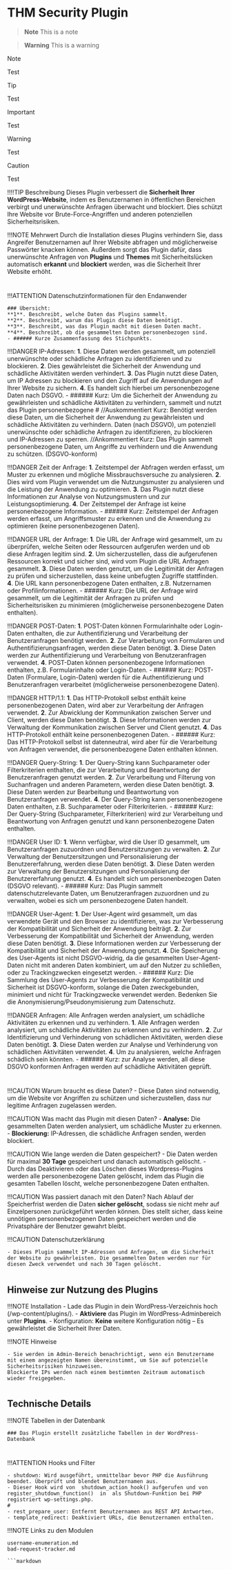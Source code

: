 # THM Security Plugin

> **Note**
> This is a note

> **Warning**
> This is a warning


> [!NOTE]  
> Test

> [!TIP]
> Test

> [!IMPORTANT]  
> Test

> [!WARNING]  
> Test

> [!CAUTION]
> Test




!!!!TIP  Beschreibung
    Dieses Plugin verbessert die **Sicherheit Ihrer WordPress-Website**, indem es Benutzernamen in öffentlichen Bereichen verbirgt und unerwünschte Anfragen überwacht und blockiert. Dies schützt Ihre Website vor Brute-Force-Angriffen und anderen potenziellen Sicherheitsrisiken.

!!!NOTE Mehrwert
    Durch die Installation dieses Plugins verhindern Sie, dass Angreifer Benutzernamen auf Ihrer Website abfragen und möglicherweise Passwörter knacken können. Außerdem sorgt das Plugin dafür, dass unerwünschte Anfragen von **Plugins** und **Themes** mit Sicherheitslücken automatisch **erkannt** und **blockiert** werden, was die Sicherheit Ihrer Website erhöht.
#
!!!ATTENTION Datenschutzinformationen für den Endanwender

    ### Übersicht:
    **1**. Beschreibt, welche Daten das Plugins sammelt.
    **2**. Beschreibt, warum das Plugin diese Daten benötigt.
    **3**. Beschreibt, was das Plugin macht mit diesen Daten macht.
    **4**. Beschreibt, ob die gesammelten Daten personenbezogen sind.
    - ###### Kurze Zusammenfassung des Stichpunkts.

!!!DANGER IP-Adressen:
    **1**. Diese Daten werden gesammelt, um potenziell unerwünschte oder schädliche Anfragen zu identifizieren und zu blockieren.
    **2**. Dies gewährleistet die Sicherheit der Anwendung und schädliche Aktivitäten werden verhindert. 
    **3**. Das Plugin nutzt diese Daten, um IP Adressen zu blockieren und den Zugriff auf die Anwendungen auf Ihrer Website zu sichern.
    **4**. Es handelt sich hierbei um personenbezogene Daten nach DSGVO.
    - ###### Kurz: Um die Sicherheit der Anwendung zu gewährleisten und schädliche Aktivitäten zu verhindern, sammelt und nutzt das Plugin personenbezogene 
    #
    //Auskommentiert Kurz: Benötigt werden diese Daten, um die Sicherheit der Anwendung zu gewährleisten und schädliche Aktivitäten zu verhindern.
    Daten (nach DSGVO), um potenziell unerwünschte oder schädliche Anfragen zu identifizieren, zu blockieren und IP-Adressen zu sperren.
    //Ankommentiert Kurz: Das Plugin sammelt personenbezogene Daten, um Angriffe zu verhindern und die Anwendung zu schützen. (DSGVO-konform)

!!!DANGER Zeit der Anfrage: 
    **1**. Zeitstempel der Abfragen werden erfasst, um Muster zu erkennen und mögliche Missbrauchsversuche zu analysieren. 
    **2**. Dies wird vom Plugin verwendet um die Nutzungsmuster zu analysieren und die Leistung der Anwendung zu optimieren.
    **3**. Das Plugin nutzt diese Informationen zur Analyse von Nutzungsmustern und zur Leistungsoptimierung.
    **4**. Der Zeitstempel der Anfrage ist keine personenbezogene Information.
    - ###### Kurz: Zeitstempel der Anfragen werden erfasst, um Angriffsmuster zu erkennen und die Anwendung zu optimieren (keine personenbezogenen Daten).

!!!DANGER URL der Anfrage:
    **1**. Die URL der Anfrage wird gesammelt, um zu überprüfen, welche Seiten oder Ressourcen aufgerufen werden und ob diese Anfragen legitim sind.
    **2**. Um sicherzustellen, dass die aufgerufenen Ressourcen korrekt und sicher sind, wird vom Plugin die URL Anfragen gesammelt.
    **3**. Diese Daten werden genutzt, um die Legitimität der Anfragen zu prüfen und sicherzustellen, dass keine unbefugten Zugriffe stattfinden.
    **4**. Die URL kann personenbezogene Daten enthalten, z.B. Nutzernamen oder Profilinformationen.
    - ###### Kurz: Die URL der Anfrage wird gesammelt, um die Legitimität der Anfragen zu prüfen und Sicherheitsrisiken zu minimieren (möglicherweise personenbezogene Daten enthalten).

!!!DANGER POST-Daten: 
    **1**. POST-Daten können Formularinhalte oder Login-Daten enthalten, die zur Authentifizierung und Verarbeitung der Benutzeranfragen benötigt werden.
    **2**. Zur Verarbeitung von Formularen und Authentifizierungsanfragen, werden diese Daten benötigt.
    **3**. Diese Daten werden zur Authentifizierung und Verarbeitung von Benutzeranfragen verwendet.
    **4**. POST-Daten können personenbezogene Informationen enthalten, z.B. Formularinhalte oder Login-Daten.
    - ###### Kurz: POST-Daten (Formulare, Login-Daten) werden für die Authentifizierung und Benutzeranfragen verarbeitet (möglicherweise personenbezogene Daten).

!!!DANGER HTTP/1.1: 
    **1**. Das HTTP-Protokoll selbst enthält keine personenbezogenen Daten, wird aber zur Verarbeitung der Anfragen verwendet.
    **2**. Zur Abwicklung der Kommunikation zwischen Server und Client, werden diese Daten benötigt.
    **3**. Diese Informationen werden zur Verwaltung der Kommunikation zwischen Server und Client genutzt.
    **4**. Das HTTP-Protokoll enthält keine personenbezogenen Daten.
    - ###### Kurz: Das HTTP-Protokoll selbst ist datenneutral, wird aber für die Verarbeitung von Anfragen verwendet, die personenbezogene Daten enthalten können.

!!!DANGER  Query-String: 
    **1**. Der Query-String kann Suchparameter oder Filterkriterien enthalten, die zur Verarbeitung und Beantwortung der Benutzeranfragen genutzt werden.
    **2**. Zur Verarbeitung und Filterung von Suchanfragen und anderen Parametern, werden diese Daten benötigt.
    **3**. Diese Daten werden zur Bearbeitung und Beantwortung von Benutzeranfragen verwendet.
    **4**. Der Query-String kann personenbezogene Daten enthalten, z.B. Suchparameter oder Filterkriterien.
    - ###### Kurz: Der Query-String (Suchparameter, Filterkriterien) wird zur Verarbeitung und Beantwortung von Anfragen genutzt und kann personenbezogene Daten enthalten.

!!!DANGER User ID: 
    **1**. Wenn verfügbar, wird die User ID gesammelt, um Benutzeranfragen zuzuordnen und Benutzersitzungen zu verwalten.
    **2**. Zur Verwaltung der Benutzersitzungen und Personalisierung der Benutzererfahrung, werden diese Daten benötigt.
    **3**. Diese Daten werden zur Verwaltung der Benutzersitzungen und Personalisierung der Benutzererfahrung genutzt.
    **4**. Es handelt sich um personenbezogen Daten (DSGVO relevant).
    - ###### Kurz: Das Plugin sammelt datenschutzrelevante Daten, um Benutzeranfragen zuzuordnen und zu verwalten, wobei es sich um personenbezogene Daten handelt.

!!!DANGER User-Agent: 
    **1**. Der User-Agent wird gesammelt, um das verwendete Gerät und den Browser zu identifizieren, was zur Verbesserung der Kompatibilität und Sicherheit der Anwendung beiträgt.
    **2**. Zur Verbesserung der Kompatibilität und Sicherheit der Anwendung, werden diese Daten benötigt.
    **3**. Diese Informationen werden zur Verbesserung der Kompatibilität und Sicherheit der Anwendung genutzt.
    **4**. Die Speicherung des User-Agents ist nicht DSGVO-widrig, da die gesammelten User-Agent-Daten nicht mit anderen Daten kombiniert, um auf den Nutzer zu schließen, oder zu Trackingzwecken eingesetzt werden.
    - ###### Kurz: Die Sammlung des User-Agents zur Verbesserung der Kompatibilität und Sicherheit ist DSGVO-konform, solange die Daten zweckgebunden, minimiert und nicht für Trackingzwecke verwendet werden. Bedenken Sie die Anonymisierung/Pseudonymisierung zum Datenschutz.

!!!DANGER Anfragen: Alle Anfragen werden analysiert, um schädliche Aktivitäten zu erkennen und zu verhindern.
    **1**. Alle Anfragen werden analysiert, um schädliche Aktivitäten zu erkennen und zu verhindern.
    **2**. Zur Identifizierung und Verhinderung von schädlichen Aktivitäten, werden diese Daten benötigt.
    **3**. Diese Daten werden zur Analyse und Verhinderung von schädlichen Aktivitäten verwendet.
    **4**. Um zu analysieren, welche Anfragen schädlich sein könnten.
    - ###### Kurz: zur Analyse werden, all diese DSGVO konformen Anfragen werden auf schädliche Aktivitäten geprüft.
#
#
!!!CAUTION Warum braucht es diese Daten?
    - Diese Daten sind notwendig, um die Website vor Angriffen zu schützen und sicherzustellen, dass nur legitime Anfragen zugelassen werden.

!!!CAUTION Was macht das Plugin mit diesen Daten?
    - **Analyse:** Die gesammelten Daten werden analysiert, um schädliche Muster zu erkennen.
    - **Blockierung:** IP-Adressen, die schädliche Anfragen senden, werden blockiert.

!!!CAUTION Wie lange werden die Daten gespeichert?
    - Die Daten werden für maximal **30 Tage** gespeichert und danach automatisch gelöscht.
    - Durch das Deaktivieren oder das Löschen dieses Wordpress-Plugins werden alle personenbezogene Daten gelöscht, indem das Plugin die gesamten Tabellen löscht, welche personenbezogene Daten enthalten.

!!!CAUTION Was passiert danach mit den Daten?
    Nach Ablauf der Speicherfrist werden die Daten **sicher gelöscht**, sodass sie nicht mehr auf Einzelpersonen zurückgeführt werden können. Dies stellt sicher, dass keine unnötigen personenbezogenen Daten gespeichert werden und die Privatsphäre der Benutzer gewahrt bleibt.

!!!CAUTION  Datenschutzerklärung

    - Dieses Plugin sammelt IP-Adressen und Anfragen, um die Sicherheit der Website zu gewährleisten. Die gesammelten Daten werden nur für diesen Zweck verwendet und nach 30 Tagen gelöscht.
#
#
## Hinweise zur Nutzung des Plugins

!!!NOTE Installation
    - Lade das Plugin in dein WordPress-Verzeichnis hoch (/wp-content/plugins/).
    - **Aktiviere** das Plugin im WordPress-Adminbereich unter **Plugins**.
         - Konfiguration: **Keine** weitere Konfiguration nötig – Es gewährleistet die Sicherheit Ihrer Daten.

!!!NOTE Hinweise

    - Sie werden im Admin-Bereich benachrichtigt, wenn ein Benutzername mit einem angezeigten Namen übereinstimmt, um Sie auf potenzielle Sicherheitsrisiken hinzuweisen.
    Blockierte IPs werden nach einem bestimmten Zeitraum automatisch wieder freigegeben.
#
#
## Technische Details
!!!NOTE Tabellen in der Datenbank

    ### Das Plugin erstellt zusätzliche Tabellen in der WordPress-Datenbank
#
#   
!!!ATTENTION Hooks und Filter

    - shutdown: Wird ausgeführt, unmittelbar bevor PHP die Ausführung beendet. Überprüft und blendet Benutzernamen aus.
    - Dieser Hook wird von  shutdown_action_hook() aufgerufen und von register_shutdown_function()  in  als Shutdown-Funktion bei PHP registriert wp-settings.php.
    #
    - rest_prepare_user: Entfernt Benutzernamen aus REST API Antworten.
    - template_redirect: Deaktiviert URLs, die Benutzernamen enthalten.

!!!NOTE Links zu den Modulen

    username-enumeration.md
    bad-request-tracker.md

    ```markdown